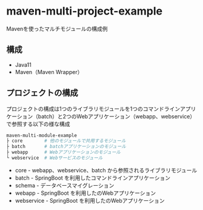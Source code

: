 # maven-multi-project-example
Mavenを使ったマルチモジュールの構成例

## 構成

- Java11
- Maven（Maven Wrapper）

## プロジェクトの構成

プロジェクトの構成は1つのライブラリモジュールを1つのコマンドラインアプリケーション（batch）と2つのWebアプリケーション（webapp、webservice）で参照する以下の様な構成

```bash
maven-multi-module-example
├ core        # 他のモジュールで共用するモジュール
├ batch       # batchアプリケーションのモジュール
├ webapp      # Webアプリケーションのモジュール
└ webservice  # Webサービスのモジュール
```

- core - webapp、webservice、batch から参照されるライブラリモジュール
- batch - SpringBoot を利用したコマンドラインアプリケーション
- schema - データベースマイグレーション
- webapp - SpringBoot を利用したのWebアプリケーション
- webservice - SpringBoot を利用したのWebアプリケーション
